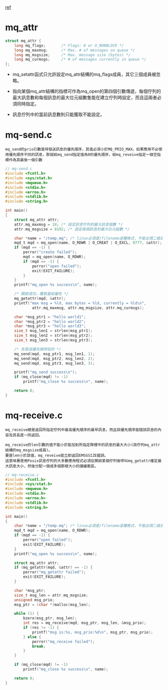 
[ref](https://www.itread01.com/content/1547441654.html)

# mq_attr

```c
struct mq_attr {
	long mq_flags;       /* Flags: 0 or O_NONBLOCK */
	long mq_maxmsg;      /* Max. # of messages on queue */
	long mq_msgsize;     /* Max. message size (bytes) */
	long mq_curmsgs;     /* # of messages currently in queue */
};
```

+ mq_setattr函式只允許設定mq_attr結構的mq_flags成員，其它三個成員被忽略。
+ 指向某個mq_attr結構的指標可作為mq_open的第四個引數傳遞，每個佇列的最大訊息數和每個訊息的最大位元組數隻能在建立佇列時設定，而且這兩者必須同時指定。

+ 訊息佇列中的當前訊息數則只能獲取不能設定。


# mq-send.c

    mq_send的prio引數是待發送訊息的優先順序，其值必須小於MQ_PRIO_MAX。如果應用不必使用優先順序不同的訊息，那就給mq_send指定值為0的優先順序，給mq_reveive指定一個空指標作為其最後一個引數

```c
// mq-send.c
#include <fcntl.h>
#include <sys/stat.h>
#include <mqueue.h>
#include <stdio.h>
#include <errno.h>
#include <stdlib.h>
#include <string.h>

int main()
{
    struct mq_attr attr;
    attr.mq_maxmsg = 24; /* 設定訊息佇列的最大訊息個數 */
    attr.mq_msgsize = 8192; /* 設定每個訊息的最大位元組數 */

    char *name = "/temp.mq"; /* linux必須是/filename這種格式，不能出現二級目錄 */
    mqd_t mqd = mq_open(name, O_RDWR | O_CREAT | O_EXCL, 0777, &attr);
    if (mqd == -1) {
        perror("create failed");
        mqd = mq_open(name, O_RDWR);
        if (mqd == -1) {
            perror("open failed");
            exit(EXIT_FAILURE);
        }
    }
    printf("mq_open %s success\n", name);

    /* 開啟成功，獲取當前屬性 */
    mq_getattr(mqd, &attr);
    printf("max msg = %ld, max bytes = %ld, currently = %ld\n",
            attr.mq_maxmsg, attr.mq_msgsize, attr.mq_curmsgs);

    char *msg_ptr1 = "hello world1";
    char *msg_ptr2 = "hello world2";
    char *msg_ptr3 = "hello world3";
    size_t msg_len1 = strlen(msg_ptr1);
    size_t msg_len2 = strlen(msg_ptr2);
    size_t msg_len3 = strlen(msg_ptr3);

    /* 先發送優先順序低的 */
    mq_send(mqd, msg_ptr1, msg_len1, 1);
    mq_send(mqd, msg_ptr2, msg_len2, 2);
    mq_send(mqd, msg_ptr3, msg_len3, 3);

    printf("mq_send success\n");
    if (mq_close(mqd) != -1)
        printf("mq_close %s success\n", name);

    return 0;
}
```



# mq-receive.c

    mq_receive總是返回所指定佇列中最高優先順序的最早訊息，而且該優先順序能隨該訊息的內容及其長度一同返回。

    mq_receive的len引數的值不能小於能加到所指定隊裡中的訊息的最大大小(該佇列mq_attr結構的mq_msgsize成員)。
    要是len小於該值，mq_reveive就立即返回EMSGSIZE錯誤。
    這意味著使用Posix訊息佇列的大多數應用程式必須在開啟某個佇列後呼叫mq_getattr確定最大訊息大小，然後分配一個或多個那樣大小的讀緩衝區。

```c
// mq-receive.c
#include <fcntl.h>
#include <sys/stat.h>
#include <mqueue.h>
#include <stdio.h>
#include <errno.h>
#include <stdlib.h>
#include <string.h>

int main()
{
    char *name = "/temp.mq"; /* linux必須是/filename這種格式，不能出現二級目錄 */
    mqd_t mqd = mq_open(name, O_RDWR);
    if (mqd == -1) {
        perror("open failed");
        exit(EXIT_FAILURE);
    }
    printf("mq_open %s success\n", name);

    struct mq_attr attr;
    if (mq_getattr(mqd, &attr) == -1) {
        perror("mq_getattr failed");
        exit(EXIT_FAILURE);
    }

    char *msg_ptr;
    size_t msg_len = attr.mq_msgsize;
    unsigned msg_prio;
    msg_ptr = (char *)malloc(msg_len);

    while (1) {
        bzero(msg_ptr, msg_len);
        int res = mq_receive(mqd, msg_ptr, msg_len, &msg_prio);
        if (res != -1) {
            printf("msg is:%s, msg_prio:%d\n", msg_ptr, msg_prio);
        } else {
            perror("mq_receive failed");
            break;
        }
    }

    if (mq_close(mqd) != -1)
        printf("mq_close %s success\n", name);

    return 0;
}

```
